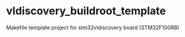# vldiscovery_buildroot_template
Makefile template project for stm32vldiscovery board (STM32F100RB)
